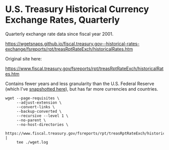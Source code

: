 # U.S. Treasury Historical Currency Exchange Rates, Quarterly

Quarterly exchange rate data since fiscal year 2001.

https://wgetsnaps.github.io/fiscal.treasury.gov--historical-rates-exchange/fsreports/rpt/treasRptRateExch/historicalRates.htm

Original site here:

https://www.fiscal.treasury.gov/fsreports/rpt/treasRptRateExch/historicalRates.htm


Contains fewer years and less granularity than the U.S. Federal Reserve (which I've [snapshotted here](https://github.com/wgetsnaps/federalreserve.gov--foreign-exchange-rates-h10)), but has far more currencies and countries.




```
wget --page-requisites \
     --adjust-extension \
     --convert-links \
     --backup-converted \
     --recursive --level 1 \
     --no-parent \
     --no-host-directories \
     https://www.fiscal.treasury.gov/fsreports/rpt/treasRptRateExch/historicalRates.htm |
     tee ./wget.log
```
